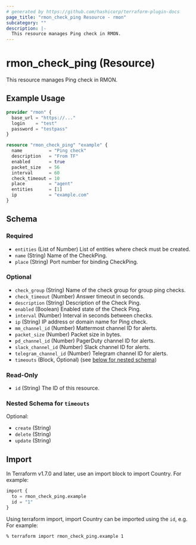 ```yaml
---
# generated by https://github.com/hashicorp/terraform-plugin-docs
page_title: "rmon_check_ping Resource - rmon"
subcategory: ""
description: |-
  This resource manages Ping check in RMON.
---
```


# rmon_check_ping (Resource)

This resource manages Ping check in RMON.

## Example Usage

```terraform
provider "rmon" {
  base_url = "https://..."
  login    = "test"
  password = "testpass"
}

resource "rmon_check_ping" "example" {
  name          = "Ping check"
  description   = "From TF"
  enabled       = true
  packet_size   = 56
  interval      = 60
  check_timeout = 10
  place         = "agent"
  entities      = [1]
  ip            = "example.com"
}
```


<!-- schema generated by tfplugindocs -->
## Schema

### Required

- `entities` (List of Number) List of entities where check must be created.
- `name` (String) Name of the CheckPing.
- `place` (String) Port number for binding CheckPing.

### Optional

- `check_group` (String) Name of the check group for group ping checks.
- `check_timeout` (Number) Answer timeout in seconds.
- `description` (String) Description of the Check Ping.
- `enabled` (Boolean) Enabled state of the Check Ping.
- `interval` (Number) Interval in seconds between checks.
- `ip` (String) IP address or domain name for Ping check.
- `mm_channel_id` (Number) Mattermost channel ID for alerts.
- `packet_size` (Number) Packet size in bytes.
- `pd_channel_id` (Number) PagerDuty channel ID for alerts.
- `slack_channel_id` (Number) Slack channel ID for alerts.
- `telegram_channel_id` (Number) Telegram channel ID for alerts.
- `timeouts` (Block, Optional) (see [below for nested schema](#nestedblock--timeouts))

### Read-Only

- `id` (String) The ID of this resource.

<a id="nestedblock--timeouts"></a>
### Nested Schema for `timeouts`

Optional:

- `create` (String)
- `delete` (String)
- `update` (String)

## Import

In Terraform v1.7.0 and later, use an import block to import Country. For example:

```terraform
import {
  to = rmon_check_ping.example
  id = "1"
}
```

Using terraform import, import Country can be imported using the `id`, e.g. For example:

```shell
% terraform import rmon_check_ping.example 1
```
